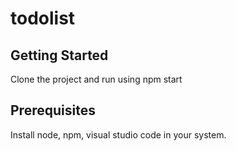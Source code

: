 # todolist

## Getting Started

Clone the project and run using npm start

## Prerequisites

Install node, npm, visual studio code in your system.

